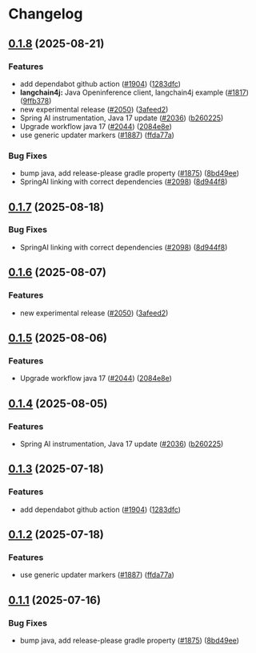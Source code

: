 # Changelog

## [0.1.8](https://github.com/ArnavJain23/openinference/compare/java-openinference-instrumentation-v0.1.7...java-openinference-instrumentation-v0.1.8) (2025-08-21)


### Features

* add dependabot github action ([#1904](https://github.com/ArnavJain23/openinference/issues/1904)) ([1283dfc](https://github.com/ArnavJain23/openinference/commit/1283dfc3fcc9f728780f8c6a1ab865aa1f647a63))
* **langchain4j:** Java Openinference client, langchain4j example ([#1817](https://github.com/ArnavJain23/openinference/issues/1817)) ([9ffb378](https://github.com/ArnavJain23/openinference/commit/9ffb378c70396cb991136ebbeb8368eee493725d))
* new experimental release ([#2050](https://github.com/ArnavJain23/openinference/issues/2050)) ([3afeed2](https://github.com/ArnavJain23/openinference/commit/3afeed2d72d52a0d96217c9c1c6e1f7d3e983c73))
* Spring AI instrumentation, Java 17 update ([#2036](https://github.com/ArnavJain23/openinference/issues/2036)) ([b260225](https://github.com/ArnavJain23/openinference/commit/b2602255b7954296a70fa02b2c98d67c514d9b9f))
* Upgrade workflow java 17 ([#2044](https://github.com/ArnavJain23/openinference/issues/2044)) ([2084e8e](https://github.com/ArnavJain23/openinference/commit/2084e8e48761fbb9e575bf4fbfc0f75ba3998d2e))
* use generic updater markers ([#1887](https://github.com/ArnavJain23/openinference/issues/1887)) ([ffda77a](https://github.com/ArnavJain23/openinference/commit/ffda77a10970d8616cbf57a5565aeb5fc9aede9a))


### Bug Fixes

* bump java, add release-please gradle property ([#1875](https://github.com/ArnavJain23/openinference/issues/1875)) ([8bd49ee](https://github.com/ArnavJain23/openinference/commit/8bd49ee132c59974c1742fac309c5a91601dc45a))
* SpringAI linking with correct dependencies ([#2098](https://github.com/ArnavJain23/openinference/issues/2098)) ([8d944f8](https://github.com/ArnavJain23/openinference/commit/8d944f8ab3b4b54ec449a256465128a7083d8e9e))

## [0.1.7](https://github.com/Arize-ai/openinference/compare/java-openinference-instrumentation-v0.1.6...java-openinference-instrumentation-v0.1.7) (2025-08-18)


### Bug Fixes

* SpringAI linking with correct dependencies ([#2098](https://github.com/Arize-ai/openinference/issues/2098)) ([8d944f8](https://github.com/Arize-ai/openinference/commit/8d944f8ab3b4b54ec449a256465128a7083d8e9e))

## [0.1.6](https://github.com/Arize-ai/openinference/compare/java-openinference-instrumentation-v0.1.5...java-openinference-instrumentation-v0.1.6) (2025-08-07)


### Features

* new experimental release ([#2050](https://github.com/Arize-ai/openinference/issues/2050)) ([3afeed2](https://github.com/Arize-ai/openinference/commit/3afeed2d72d52a0d96217c9c1c6e1f7d3e983c73))

## [0.1.5](https://github.com/Arize-ai/openinference/compare/java-openinference-instrumentation-v0.1.4...java-openinference-instrumentation-v0.1.5) (2025-08-06)


### Features

* Upgrade workflow java 17 ([#2044](https://github.com/Arize-ai/openinference/issues/2044)) ([2084e8e](https://github.com/Arize-ai/openinference/commit/2084e8e48761fbb9e575bf4fbfc0f75ba3998d2e))

## [0.1.4](https://github.com/Arize-ai/openinference/compare/java-openinference-instrumentation-v0.1.3...java-openinference-instrumentation-v0.1.4) (2025-08-05)


### Features

* Spring AI instrumentation, Java 17 update ([#2036](https://github.com/Arize-ai/openinference/issues/2036)) ([b260225](https://github.com/Arize-ai/openinference/commit/b2602255b7954296a70fa02b2c98d67c514d9b9f))

## [0.1.3](https://github.com/Arize-ai/openinference/compare/java-openinference-instrumentation-v0.1.2...java-openinference-instrumentation-v0.1.3) (2025-07-18)


### Features

* add dependabot github action ([#1904](https://github.com/Arize-ai/openinference/issues/1904)) ([1283dfc](https://github.com/Arize-ai/openinference/commit/1283dfc3fcc9f728780f8c6a1ab865aa1f647a63))

## [0.1.2](https://github.com/Arize-ai/openinference/compare/java-openinference-instrumentation-v0.1.1...java-openinference-instrumentation-v0.1.2) (2025-07-18)


### Features

* use generic updater markers ([#1887](https://github.com/Arize-ai/openinference/issues/1887)) ([ffda77a](https://github.com/Arize-ai/openinference/commit/ffda77a10970d8616cbf57a5565aeb5fc9aede9a))

## [0.1.1](https://github.com/Arize-ai/openinference/compare/java-openinference-instrumentation-v0.1.0...java-openinference-instrumentation-v0.1.1) (2025-07-16)


### Bug Fixes

* bump java, add release-please gradle property ([#1875](https://github.com/Arize-ai/openinference/issues/1875)) ([8bd49ee](https://github.com/Arize-ai/openinference/commit/8bd49ee132c59974c1742fac309c5a91601dc45a))
